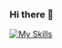 ### Hi there 👋

[![My Skills](https://skillicons.dev/icons?i=java,kotlin,js,spring,aws,mysql,docker,github)](https://skillicons.dev)
